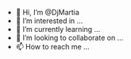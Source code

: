 - 👋 Hi, I’m @DjMartia
- 👀 I’m interested in ...
- 🌱 I’m currently learning ...
- 💞️ I’m looking to collaborate on ...
- 📫 How to reach me ...

<!---
DjMartia/DjMartia is a ✨ special ✨ repository because its `README.md` (this file) appears on your GitHub profile.
You can click the Preview link to take a look at your changes.
--->
